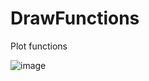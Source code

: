# DrawFunctions

Plot functions

![image](https://user-images.githubusercontent.com/45273562/214179472-f2b65438-10a7-4a85-802f-9e0c00132d94.png)

